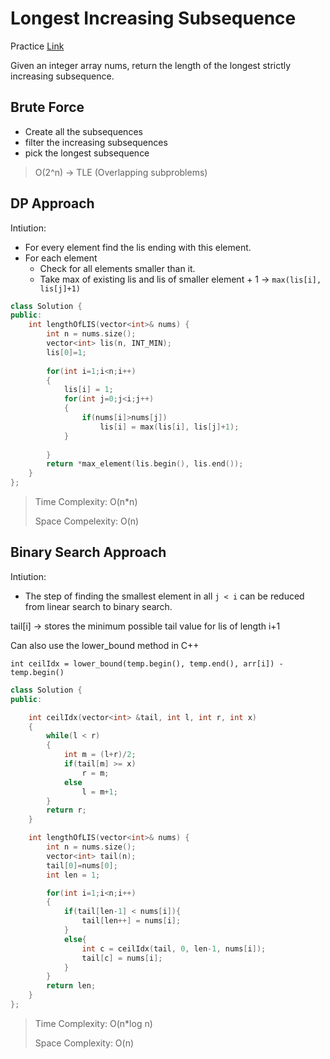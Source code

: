 # Longest Increasing Subsequence

Practice [Link](https://leetcode.com/problems/longest-increasing-subsequence/description/)

Given an integer array nums, return the length of the longest strictly increasing
subsequence.

## Brute Force

- Create all the subsequences
- filter the increasing subsequences
- pick the longest subsequence

> O(2^n) -> TLE (Overlapping subproblems)


## DP Approach

Intiution: 
- For every element find the lis ending with this element.
- For each element
  - Check for all elements smaller than it.
  - Take max of existing lis and lis of smaller element + 1 -> ```max(lis[i], lis[j]+1)```


```cpp
class Solution {
public:
    int lengthOfLIS(vector<int>& nums) {
        int n = nums.size();
        vector<int> lis(n, INT_MIN);
        lis[0]=1;
        
        for(int i=1;i<n;i++)
        {
            lis[i] = 1;
            for(int j=0;j<i;j++)
            {
                if(nums[i]>nums[j])
                    lis[i] = max(lis[i], lis[j]+1);
            }
                
        }
        return *max_element(lis.begin(), lis.end());
    }
};
```
> Time Complexity: O(n*n)
> 
> Space Compelexity: O(n)

## Binary Search Approach

Intiution: 

- The step of finding the smallest element in all ```j < i``` can be reduced from linear search to binary search.

tail[i] -> stores the minimum possible tail value for lis of length i+1

Can also use the lower_bound method in C++ 

```int ceilIdx = lower_bound(temp.begin(), temp.end(), arr[i]) - temp.begin()```



```cpp
class Solution {
public:

    int ceilIdx(vector<int> &tail, int l, int r, int x)
    {
        while(l < r)
        {
            int m = (l+r)/2;
            if(tail[m] >= x)
                r = m;
            else
                l = m+1;
        }
        return r;
    }

    int lengthOfLIS(vector<int>& nums) {
        int n = nums.size();
        vector<int> tail(n);
        tail[0]=nums[0];
        int len = 1;

        for(int i=1;i<n;i++)
        {
            if(tail[len-1] < nums[i]){
                tail[len++] = nums[i];
            }
            else{
                int c = ceilIdx(tail, 0, len-1, nums[i]);
                tail[c] = nums[i];
            }
        }
        return len;
    }
};
```


> Time Complexity: O(n*log n)
>
> Space Complexity: O(n)